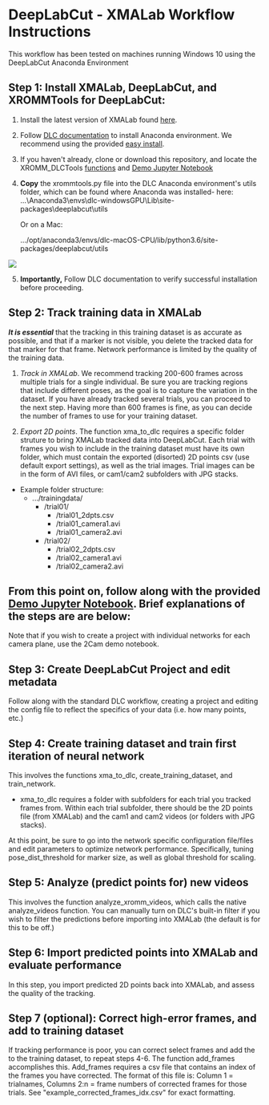 # DeepLabCut - XMALab Workflow Instructions

This workflow has been tested on machines running Windows 10 using the DeepLabCut Anaconda Environment

## Step 1: Install XMALab, DeepLabCut, and XROMMTools for DeepLabCut: 

1. Install the latest version of XMALab found [here](https://bitbucket.org/xromm/xmalab/).
2. Follow [DLC documentation](https://github.com/AlexEMG/DeepLabCut/blob/master/docs/installation.md) to install Anaconda environment. We recommend using the provided [easy install](https://github.com/AlexEMG/DeepLabCut/blob/master/conda-environments/README.md).
3. If you haven't already, clone or download this repository, and locate the XROMM_DLCTools [functions](/functions/xrommtools.py) and [Demo Jupyter Notebook](/templates/XROMM_Pipeline_Demo.ipynb)
4. **Copy** the xrommtools.py file into the DLC Anaconda environment's utils folder, which can be found where Anaconda was installed- here: ...\Anaconda3\envs\dlc-windowsGPU\Lib\site-packages\deeplabcut\utils

      Or on a Mac:

      .../opt/anaconda3/envs/dlc-macOS-CPU/lib/python3.6/site-packages/deeplabcut/utils

![](https://user-images.githubusercontent.com/53494838/74692595-9ccb9080-51ad-11ea-9906-e6b841238ad7.png)

5.  **Importantly,** Follow DLC documentation to verify successful installation before proceeding.

## Step 2: Track training data in XMALab

_**It is essential**_ that the tracking in this training dataset is as accurate as possible, and that if a marker is not visible, you delete the tracked data for that marker for that frame. Network performance is limited by the quality of the training data.

1. *Track in XMALab*. We recommend tracking 200-600 frames across multiple trials for a single individual. Be sure you are tracking regions that include different poses, as the goal is to capture the variation in the dataset. If you have already tracked several trials, you can proceed to the next step. Having more than 600 frames is fine, as you can decide the number of frames to use for your training dataset.



2. *Export 2D points*. The function xma_to_dlc requires a specific folder struture to bring XMALab tracked data into DeepLabCut. Each trial with frames you wish to include in the training dataset must have its own folder, which must contain the exported (disorted) 2D points csv (use default export settings), as well as the trial images. Trial images can be in the form of AVI files, or cam1/cam2 subfolders with JPG stacks.
- Example folder structure:
  - .../trainingdata/
    - /trial01/
      - /trial01_2dpts.csv 
      - /trial01_camera1.avi
      - /trial01_camera2.avi
    - /trial02/
      - /trial02_2dpts.csv 
      - /trial02_camera1.avi
      - /trial02_camera2.avi

## From this point on, follow along with the provided [Demo Jupyter Notebook](/templates/XROMM_Pipeline_Demo.ipynb). Brief explanations of the steps are are below:

Note that if you wish to create a project with individual networks for each camera plane, use the 2Cam demo notebook.

## Step 3: Create DeepLabCut Project and edit metadata

Follow along with the standard DLC workflow, creating a project and editing the config file to reflect the specifics of your data (i.e. how many points, etc.) 

## Step 4: Create training dataset and train first iteration of neural network

This involves the functions xma_to_dlc, create_training_dataset, and train_network.
- xma_to_dlc requires a folder with subfolders for each trial you tracked frames from. Within each trial subfolder, there should be the 2D points file (from XMALab) and the cam1 and cam2 videos (or folders with JPG stacks).

At this point, be sure to go into the network specific configuration file/files and edit parameters to optimize network performance. Specifically, tuning pose_dist_threshold for marker size, as well as global threshold for scaling.

## Step 5: Analyze (predict points for) new videos

This involves the function analyze_xromm_videos, which calls the native analyze_videos function. You can manually turn on DLC's built-in filter if you wish to filter the predictions before importing into XMALab (the default is for this to be off.)

## Step 6: Import predicted points into XMALab and evaluate performance

In this step, you import predicted 2D points back into XMALab, and assess the quality of the tracking.

## Step 7 (optional): Correct high-error frames, and add to training dataset 

If tracking performance is poor, you can correct select frames and add the to the training dataset, to repeat steps 4-6.
The function add_frames accomplishes this. Add_frames requires a csv file that contains an index of the frames you have corrected. The format of this file is: Column 1 = trialnames, Columns 2:n = frame numbers of corrected frames for those trials. See "example_corrected_frames_idx.csv" for exact formatting.


